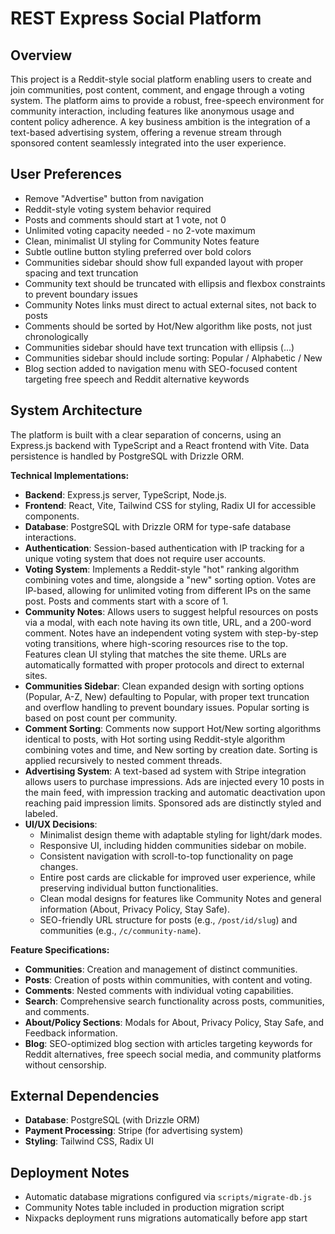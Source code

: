 # REST Express Social Platform

## Overview
This project is a Reddit-style social platform enabling users to create and join communities, post content, comment, and engage through a voting system. The platform aims to provide a robust, free-speech environment for community interaction, including features like anonymous usage and content policy adherence. A key business ambition is the integration of a text-based advertising system, offering a revenue stream through sponsored content seamlessly integrated into the user experience.

## User Preferences
- Remove "Advertise" button from navigation
- Reddit-style voting system behavior required
- Posts and comments should start at 1 vote, not 0
- Unlimited voting capacity needed - no 2-vote maximum
- Clean, minimalist UI styling for Community Notes feature
- Subtle outline button styling preferred over bold colors
- Communities sidebar should show full expanded layout with proper spacing and text truncation
- Community text should be truncated with ellipsis and flexbox constraints to prevent boundary issues
- Community Notes links must direct to actual external sites, not back to posts
- Comments should be sorted by Hot/New algorithm like posts, not just chronologically
- Communities sidebar should have text truncation with ellipsis (...)
- Communities sidebar should include sorting: Popular / Alphabetic / New
- Blog section added to navigation menu with SEO-focused content targeting free speech and Reddit alternative keywords

## System Architecture
The platform is built with a clear separation of concerns, using an Express.js backend with TypeScript and a React frontend with Vite. Data persistence is handled by PostgreSQL with Drizzle ORM.

**Technical Implementations:**
- **Backend**: Express.js server, TypeScript, Node.js.
- **Frontend**: React, Vite, Tailwind CSS for styling, Radix UI for accessible components.
- **Database**: PostgreSQL with Drizzle ORM for type-safe database interactions.
- **Authentication**: Session-based authentication with IP tracking for a unique voting system that does not require user accounts.
- **Voting System**: Implements a Reddit-style "hot" ranking algorithm combining votes and time, alongside a "new" sorting option. Votes are IP-based, allowing for unlimited voting from different IPs on the same post. Posts and comments start with a score of 1.
- **Community Notes**: Allows users to suggest helpful resources on posts via a modal, with each note having its own title, URL, and a 200-word comment. Notes have an independent voting system with step-by-step voting transitions, where high-scoring resources rise to the top. Features clean UI styling that matches the site theme. URLs are automatically formatted with proper protocols and direct to external sites.
- **Communities Sidebar**: Clean expanded design with sorting options (Popular, A-Z, New) defaulting to Popular, with proper text truncation and overflow handling to prevent boundary issues. Popular sorting is based on post count per community.
- **Comment Sorting**: Comments now support Hot/New sorting algorithms identical to posts, with Hot sorting using Reddit-style algorithm combining votes and time, and New sorting by creation date. Sorting is applied recursively to nested comment threads.
- **Advertising System**: A text-based ad system with Stripe integration allows users to purchase impressions. Ads are injected every 10 posts in the main feed, with impression tracking and automatic deactivation upon reaching paid impression limits. Sponsored ads are distinctly styled and labeled.
- **UI/UX Decisions**:
    - Minimalist design theme with adaptable styling for light/dark modes.
    - Responsive UI, including hidden communities sidebar on mobile.
    - Consistent navigation with scroll-to-top functionality on page changes.
    - Entire post cards are clickable for improved user experience, while preserving individual button functionalities.
    - Clean modal designs for features like Community Notes and general information (About, Privacy Policy, Stay Safe).
    - SEO-friendly URL structure for posts (e.g., `/post/id/slug`) and communities (e.g., `/c/community-name`).

**Feature Specifications:**
- **Communities**: Creation and management of distinct communities.
- **Posts**: Creation of posts within communities, with content and voting.
- **Comments**: Nested comments with individual voting capabilities.
- **Search**: Comprehensive search functionality across posts, communities, and comments.
- **About/Policy Sections**: Modals for About, Privacy Policy, Stay Safe, and Feedback information.
- **Blog**: SEO-optimized blog section with articles targeting keywords for Reddit alternatives, free speech social media, and community platforms without censorship.

## External Dependencies
- **Database**: PostgreSQL (with Drizzle ORM)
- **Payment Processing**: Stripe (for advertising system)
- **Styling**: Tailwind CSS, Radix UI

## Deployment Notes
- Automatic database migrations configured via `scripts/migrate-db.js`
- Community Notes table included in production migration script
- Nixpacks deployment runs migrations automatically before app start